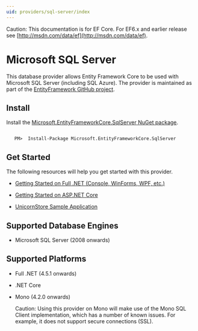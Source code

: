 ```yaml
---
uid: providers/sql-server/index
---
```

Caution: This documentation is for EF Core. For EF6.x and earlier release see [http://msdn.com/data/ef](http://msdn.com/data/ef).

  # Microsoft SQL Server

This database provider allows Entity Framework Core to be used with Microsoft SQL Server (including SQL Azure). The provider is maintained as part of the [EntityFramework GitHub project](https://github.com/aspnet/EntityFramework).

  ## Install

Install the [Microsoft.EntityFrameworkCore.SqlServer NuGet package](https://www.nuget.org/packages/Microsoft.EntityFrameworkCore.SqlServer/).

<!-- literal_block"language": "csharp",", "xml:space": "preserve", "classes  "backrefs  "names  "dupnames  highlight_args}, "ids  "linenos": false -->

````text

   PM>  Install-Package Microsoft.EntityFrameworkCore.SqlServer
   ````

  ## Get Started

The following resources will help you get started with this provider.
   * [Getting Started on Full .NET (Console, WinForms, WPF, etc.)](../../platforms/full-dotnet/index.md)

   * [Getting Started on ASP.NET Core](../../platforms/aspnetcore/index.md)

   * [UnicornStore Sample Application](https://github.com/rowanmiller/UnicornStore/tree/master/UnicornStore)

  ## Supported Database Engines

   * Microsoft SQL Server (2008 onwards)

  ## Supported Platforms

   * Full .NET (4.5.1 onwards)

   * .NET Core

   * Mono (4.2.0 onwards)

      Caution: Using this provider on Mono will make use of the Mono SQL Client implementation, which has a number of known issues. For example, it does not support secure connections (SSL).

